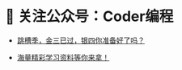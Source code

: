 # :mega: 关注公众号：Coder编程

- [跳槽季，金三已过，银四你准备好了吗？](https://mp.weixin.qq.com/s?__biz=MzIwMTg3NzYyOA==&tempkey=MTAwNV9pZ0ZkaFlDK3JrQ01iaTVmR0NySkJVRFk5a1YyX1FTbXVOY3JFUXFJY0NtQ3JIYjhPY1Z3eGdNLUZCdTEtZWkwbXdMa0J6alpKUG12US1hWG5saXhKTmJFV09GbEhtQlRDa3YtMUZsWTFkRG9yTUl3UWU5NkZtOWlSRElWYV8xb0t0LXpscGNBSnRJTF9vYXc0U2VUazBsMmpfQTcwa1dRbTlkaE5Bfn4%3D&chksm=16e6703d2191f92b840943fd0fa971f3cb8a399f16a3b855751e314bf4f7d8cedf692112af13#rd)


- [海量精彩学习资料等你来拿！]()